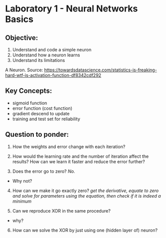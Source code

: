 # Laboratory 1 - Neural Networks Basics

## Objective:
1. Understand and code a simple neuron
2. Understand how a neuron learns
3. Understand its limitations

A Neuron. 
Source: https://towardsdatascience.com/statistics-is-freaking-hard-wtf-is-activation-function-df8342cdf292

## Key Concepts:
- sigmoid function
- error function (cost function)
- gradient descend to update
- training and test set for reliability


## Question to ponder:
1. How the weights and error change with each iteration?

2. How would the learning rate and the number of iteration affect the results? How can we learn it faster and reduce the error further?

3. Does the error go to zero? 
*No.*

 - Why not?

4. How can we make it go exactly zero?
*get the derivative, equate to zero and solve for parameters using the equation, then check if it is indeed a minimum*

5. Can we reproduce XOR in the same procedure?

 - why?

6. How can we solve the XOR by just using one (hidden layer of) neuron?
